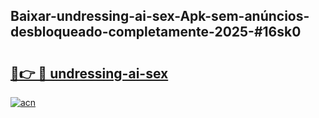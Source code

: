 ## Baixar-undressing-ai-sex-Apk-sem-anúncios-desbloqueado-completamente-2025-#16sk0

# <h2><a href="https://ainizakaria.my?title=undressing-ai-sex&ref=22M">🔗👉 🔴 undressing-ai-sex</a></h2>

[![acn](https://github.com/user-attachments/assets/0f9c940e-d8b0-45ae-aac7-cd30a18b3e1c)](https://ainizakaria.my?title=undressing-ai-sex&ref=22M)

